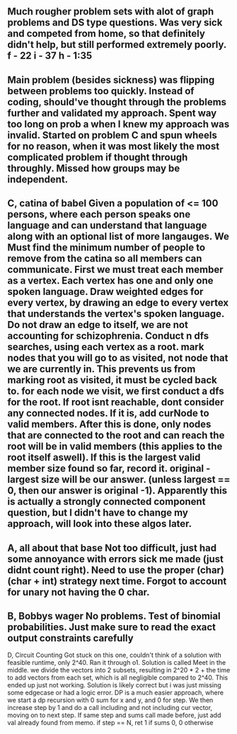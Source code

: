 Much rougher problem sets with alot of graph problems and DS type questions.
Was very sick and competed from home, so that definitely didn't help, but still performed extremely poorly.
f - 22
i - 37
h - 1:35
-------------------------------------------------------------------------------------------------------
Main problem (besides sickness) was flipping between problems too quickly.
Instead of coding, should've thought through the problems further and validated my approach.
Spent way too long on prob a when I knew my approach was invalid. Started on problem C and spun wheels for no reason,
when it was most likely the most complicated problem if thought through throughly. Missed how groups may be independent.
-------------------------------------------------------------------------------------------------------
C, catina of babel
Given a population of <= 100 persons, where each person speaks one language and can understand that language along with an optional list of more langauges.
We Must find the minimum number of people to remove from the catina so all members can communicate.
First we must treat each member as a vertex. Each vertex has one and only one spoken language. Draw weighted edges for every vertex, by drawing an edge to every vertex that understands the vertex's spoken language. Do not draw an edge to itself, we are not accounting for schizophrenia. Conduct n dfs searches, using each vertex as a root. mark nodes that you will go to as visited, not node that we are currently in. This prevents us from marking root as visited, it must be cycled back to. for each node we visit, we first conduct a dfs for the root. If root isnt reachable, dont consider any connected nodes. If it is, add curNode to valid members. After this is done, only nodes that are connected to the root and can reach the root will be in valid members (this applies to the root itself aswell). If this is the largest valid member size found so far, record it. original - largest size will be our answer. (unless largest == 0, then our answer is original -1).
Apparently this is actually a strongly connected component question, but I didn't have to change my approach, will look into these algos later.
-------------------------------------------------------------------------------------------------------
A, all about that base
Not too difficult, just had some annoyance with errors sick me made (just didnt count right). Need to use the proper (char) (char + int) strategy next time. Forgot to account for unary not having the 0 char.
-------------------------------------------------------------------------------------------------------
B, Bobbys wager 
No problems. Test of binomial probabilities. Just make sure to read the exact output constraints carefully
-------------------------------------------------------------------------------------------------------
D, Circuit Counting
Got stuck on this one, couldn't think of a solution with feasible runtime, only 2^40. Ran it through o1. Solution is called Meet in the middle. we divide the vectors into 2 subsets, resulting in 2^20 * 2 + the time to add vectors from each set, which is all negligible compared to 2^40.
This ended up just not working. Solution is likely correct but i was just missing some edgecase or had a logic error. DP is a much easier approach, where we start a dp recursion with 0 sum for x and y, and 0 for step. We then increase step by 1 and do a call including and not including cur vector, moving on to next step. If same step and sums call made before, just add val already found from memo. if step == N, ret 1 if sums 0, 0 otherwise
